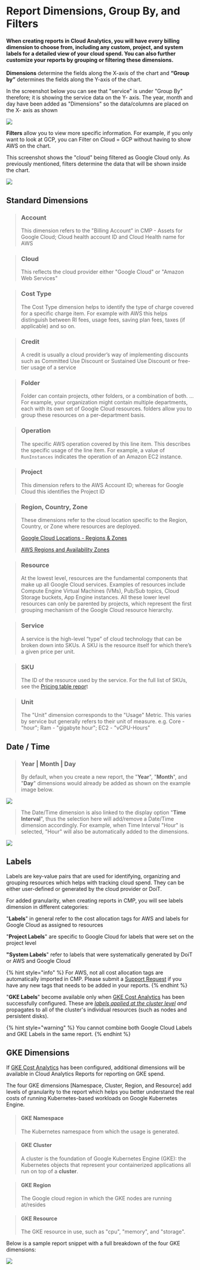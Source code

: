 # Report Dimensions, Group By, and Filters

#### When creating reports in Cloud Analytics, you will have every billing dimension to choose from, including any custom, project, and system labels for a detailed view of your cloud spend. You can also further customize your reports by grouping or filtering these dimensions. 

**Dimensions** determine the fields along the X-axis of the chart and **“Group by”** determines the fields along the Y-axis of the chart. 

In the screenshot below you can see that "service" is under "Group By" therefore; it is showing the service data on the Y- axis. The year, month and day have been added as "Dimensions" so the data/columns are placed on the X- axis as shown

![](../../.gitbook/assets/image%20%28138%29.png)

**Filters** allow you to view more specific information. For example, if you only want to look at GCP, you can Filter on Cloud = GCP without having to show AWS on the chart.

This screenshot shows the  "cloud" being filtered as Google Cloud only. As previously mentioned, filters determine the data that will be shown inside the chart.

![](../../.gitbook/assets/image%20%28134%29.png)

## Standard Dimensions

> ### Account
>
> This dimension refers to the "Billing Account" in CMP - Assets for Google Cloud; Cloud health account ID and Cloud Health name for AWS

> ### Cloud
>
> This reflects the cloud provider either "Google Cloud" or "Amazon Web Services"

> ### **Cost Type**
>
> The Cost Type dimension helps to identify the type of charge covered for a specific charge item. For example with AWS this helps distinguish between RI fees, usage fees, saving plan fees, taxes \(if applicable\) and so on.

> ### Credit
>
> A credit is usually a cloud provider’s way of implementing discounts such as Committed Use Discount or Sustained Use Discount or free-tier usage of a service

> ### Folder
>
> Folder can contain projects, other folders, or a combination of both. ... For example, your organization might contain multiple departments, each with its own set of Google Cloud resources. folders allow you to group these resources on a per-department basis.

> ### Operation
>
> The specific AWS operation covered by this line item. This describes the specific usage of the line item. For example, a value of `RunInstances` indicates the operation of an Amazon EC2 instance.

> ### Project
>
> This dimension refers to the AWS Account ID; whereas for Google Cloud this identifies the Project ID

> ### **Region, Country, Zone**
>
> These dimensions refer to the cloud location specific to the Region, Country, or Zone where resources are deployed.
>
> [Google Cloud Locations - Regions & Zones](https://cloud.google.com/about/locations/)
>
> [AWS Regions and Availability Zones](https://aws.amazon.com/about-aws/global-infrastructure/regions_az/)

> ### Resource
>
> At the lowest level, resources are the fundamental components that make up all Google Cloud services. Examples of resources include Compute Engine Virtual Machines \(VMs\), Pub/Sub topics, Cloud Storage buckets, App Engine instances. All these lower level resources can only be parented by projects, which represent the first grouping mechanism of the Google Cloud resource hierarchy.

> ### Service
>
> A service is the high-level “type” of cloud technology that can be broken down into SKUs. A SKU is the resource itself for which there’s a given price per unit.

> ### SKU
>
> The ID of the resource used by the service. For the full list of SKUs, see the [Pricing table repor](https://cloud.google.com/billing/docs/how-to/pricing-table)t

> ### Unit
>
> The "Unit" dimension corresponds to the "Usage" Metric. This varies by service but generally refers to their unit of measure. e.g. Core - "hour"; Ram - "gigabyte hour"; EC2 - "vCPU-Hours"

## Date / Time 

> ### Year \| Month \| Day
>
> By default, when you create a new report, the "**Year**", "**Month**", and "**Day**" dimensions would already be added as shown on the example image below.

![](../../.gitbook/assets/image%20%28127%29.png)

> The Date/Time dimension is also linked to the display option "**Time Interval**", thus the selection here will add/remove a Date/Time dimension accordingly. For example, when Time Interval "Hour" is selected, "Hour" will also be automatically added to the dimensions.

![](../../.gitbook/assets/image%20%28125%29.png)

## Labels

Labels are key-value pairs that are used for identifying, organizing and grouping resources which helps with tracking cloud spend. They can be either user-defined or generated by the cloud provider or DoiT.

For added granularity, when creating reports in CMP,  you will see labels dimension in different categories: 

"**Labels**" in general refer to the cost allocation tags for AWS and labels for Google Cloud as assigned to resources

"**Project Labels**" are specific to Google Cloud for labels that were set on the project level

 **"System Labels**" refer to labels that were systematically generated by DoiT or AWS and Google Cloud

{% hint style="info" %}
For AWS, not all cost allocation tags are automatically imported in CMP. Please submit a [Support Request](https://help.doit-intl.com/tickets/open-a-new-support-request) if you have any new tags that needs to be added in your reports.
{% endhint %}

"**GKE Labels**" become available only when [GKE Cost Analytics](https://help.doit-intl.com/cloud-analytics/gke-cost-analytics) has been successfully configured. These are [_labels applied at the cluster level_](https://cloud.google.com/kubernetes-engine/docs/how-to/creating-managing-labels#about_labeling_clusters) _and_ propagates to all of the cluster's individual resources \(such as nodes and persistent disks\). 

{% hint style="warning" %}
You cannot combine both Google Cloud Labels and GKE Labels in the same report.
{% endhint %}

## GKE Dimensions

If [GKE Cost Analytics](https://help.doit-intl.com/cloud-analytics/gke-cost-analytics) has been configured, additional dimensions will be available in Cloud Analytics Reports for reporting on GKE spend. 

The four GKE dimensions \[Namespace, Cluster, Region, and Resource\] add levels of granularity to the report which helps you better understand the real costs of running Kubernetes-based workloads on Google Kubernetes Engine.

> #### GKE Namespace
>
> The Kubernetes namespace from which the usage is generated.

> #### **GKE Cluster**
>
> A cluster is the foundation of Google Kubernetes Engine \(GKE\): the Kubernetes objects that represent your containerized applications all run on top of a **cluster**.

> #### GKE Region
>
> The Google cloud region in which the GKE nodes are running at/resides

> #### GKE Resource
>
> The GKE resource in use, such as "cpu", "memory", and "storage".

Below is a sample report snippet with a full breakdown of the four GKE dimensions: 

![](../../.gitbook/assets/image%20%28124%29.png)

